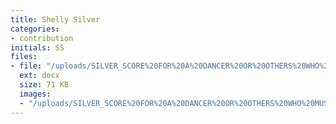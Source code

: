 ```yaml
---
title: Shelly Silver
categories:
- contribution
initials: SS
files:
- file: "/uploads/SILVER_SCORE%20FOR%20A%20DANCER%20OR%20OTHERS%20WHO%20MUST%20PRACTICE%20MOVING%20THROUGH%20SPACE.docx"
  ext: docx
  size: 71 KB
  images:
  - "/uploads/SILVER_SCORE%20FOR%20A%20DANCER%20OR%20OTHERS%20WHO%20MUST%20PRACTICE%20MOVING%20THROUGH%20SPACE.jpg"
---
```


